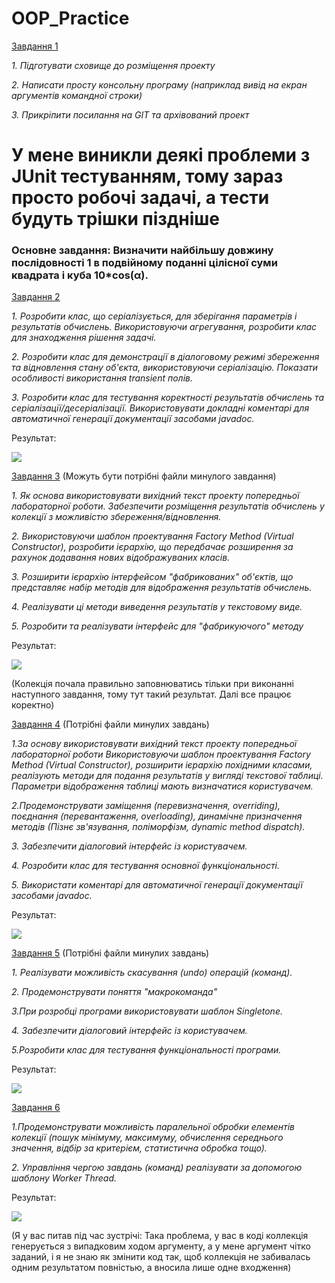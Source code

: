 # OOP_Practice
[Завдання 1](Start)

*1. Підготувати сховище до розміщення проекту*

*2. Написати просту консольну програму (наприклад вивід на екран аргументів командної строки)*

*3. Прикріпити посилання на GIT та архівований проект*


# У мене виникли деякі проблеми з JUnit тестуванням, тому зараз просто робочі задачі, а тести будуть трішки піздніше

### Основне завдання:  Визначити найбільшу довжину послідовності 1 в подвійному поданні цілісної суми квадрата і куба 10*cos(α).

[Завдання 2](Tasks/ex01)

*1. Розробити клас, що серіалізується, для зберігання параметрів і результатів обчислень. Використовуючи агрегування, розробити клас для знаходження рішення задачі.*

*2. Розробити клас для демонстрації в діалоговому режимі збереження та відновлення стану об'єкта, використовуючи серіалізацію. Показати особливості використання transient полів.*

*3. Розробити клас для тестування коректності результатів обчислень та серіалізації/десеріалізації. Використовувати докладні коментарі для автоматичної генерації документації засобами javadoc.*

Результат:

![](images/TaskResult1.png)

[Завдання 3](Tasks/ex02) (Можуть бути потрібні файли минулого завдання)

*1. Як основа використовувати вихідний текст проекту попередньої лабораторної роботи. Забезпечити розміщення результатів обчислень у колекції з можливістю збереження/відновлення.*

*2. Використовуючи шаблон проектування Factory Method (Virtual Constructor), розробити ієрархію, що передбачає розширення за рахунок додавання нових відображуваних класів.*

*3. Розширити ієрархію інтерфейсом "фабрикованих" об'єктів, що представляє набір методів для відображення результатів обчислень.*

*4. Реалізувати ці методи виведення результатів у текстовому виде.*

*5. Розробити та реалізувати інтерфейс для "фабрикуючого" методу*

Результат:

![](images/TaskResult2.png)

(Колекція почала правильно заповнюватись тільки при виконанні наступного завдання, тому тут такий результат. Далі все працює коректно)

[Завдання 4](Tasks/ex03) (Потрібні файли минулих завдань)

*1.За основу використовувати вихідний текст проекту попередньої лабораторної роботи Використовуючи шаблон проектування Factory Method (Virtual Constructor), розширити ієрархію похідними класами, реалізують методи для подання результатів у вигляді текстової таблиці. Параметри відображення таблиці мають визначатися користувачем.*

*2.Продемонструвати заміщення (перевизначення, overriding), поєднання (перевантаження, overloading), динамічне призначення методів (Пізнє зв'язування, поліморфізм, dynamic method dispatch).*

*3. Забезпечити діалоговий інтерфейс із користувачем.*

*4. Розробити клас для тестування основної функціональності.*

*5. Використати коментарі для автоматичної генерації документації засобами javadoc.*

Результат:

![](images/TaskResult3.png)

[Завдання 5](Tasks/ex04) (Потрібні файли минулих завдань)

*1. Реалізувати можливість скасування (undo) операцій (команд).*

*2. Продемонструвати поняття "макрокоманда"*

*3.При розробці програми використовувати шаблон Singletone.*

*4. Забезпечити діалоговий інтерфейс із користувачем.*

*5.Розробити клас для тестування функціональності програми.*

Результат:

![](images/TaskResult4.png)

[Завдання 6](Tasks/ex05)

*1.Продемонструвати можливість паралельної обробки елементів колекції (пошук мінімуму, максимуму, обчислення середнього значення, відбір за критерієм, статистична обробка тощо).*

*2. Управління чергою завдань (команд) реалізувати за допомогою шаблону Worker Thread.*

Результат:

![](images/TaskResult5.png)


(Я у вас питав під час зустрічі:
Така проблема, у вас в коді коллекція генерується з випадковим ходом аргументу, а у мене аргумент чітко заданий, і я не знаю як змінити код так, щоб коллекція не забивалась одним результатом повністью, а вносила лише одне входження)
